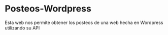 # Posteos-Wordpress
Esta web nos permite obtener los posteos de una web hecha en Wordpress utilizando su API
